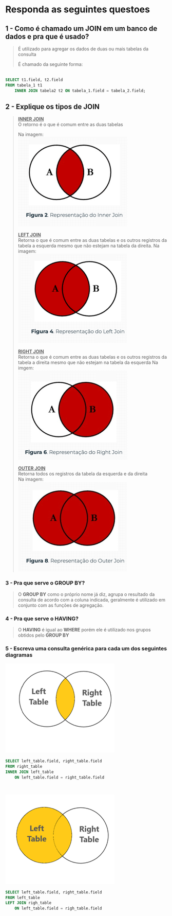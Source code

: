 # Responda as seguintes questoes

## 1 - Como é chamado um **JOIN** em um banco de dados e pra que é usado?

> É utilizado para agregar os dados de duas ou mais tabelas da consulta
> 
> É chamado da seguinte forma:

```sql

SELECT t1.field, t2.field 
FROM tabela_1 t1 
    INNER JOIN tabela2 t2 ON tabela_1.field = tabela_2.field;
```

## 2 - Explique os tipos de **JOIN**

> __<u>INNER JOIN</u>__  
> O retorno é o que é comum entre as duas tabelas  
> 
> Na imagem:  
> ![img.png](img/img.png)
> 
> __<u>LEFT JOIN</u>__  
> Retorna o que é comum entre as duas tabelas e os outros
> registros da tabela a esquerda
> mesmo que não estejam na tabela da direita.
> Na imagem:  
> ![img_1.png](img/img_1.png)  
> 
> <u>__RIGHT JOIN__</u>  
> Retorna o que é comum entre as duas tabelas e os outros
> registros da tabela a direita
> mesmo que não estejam na tabela da esquerda
> Na imgem:  
> ![img_2.png](img/img_2.png)  
> 
> <u>__OUTER JOIN__</u>  
> Retorna todos os registros da tabela da esquerda e da direita  
> Na imagem:  
> ![img_3.png](img/img_3.png)

### 3 - Pra que serve o **GROUP BY**?
> O **GROUP BY** como o próprio nome já diz, agrupa o resultado da consulta
> de acordo com a coluna indicada, geralmente é utilizado em conjunto
> com as funções de agregação.
 
### 4 - Pra que serve o **HAVING**?
> O **HAVING** é igual ao **WHERE** porém ele é utilizado nos grupos
> obtidos pelo **GROUP BY**

### 5 - Escreva uma consulta genérica para cada um dos seguintes diagramas

![img_4.png](img/img_4.png)  
```sql
SELECT left_table.field, right_table.field
FROM right_table
INNER JOIN left_table
    ON left_table.field = right_table.field
```

<br>

![img_5.png](img/img_5.png)
```sql
SELECT left_table.field, right_table.field
FROM left_table
LEFT JOIN righ_table
    ON left_table.field = righ_table.field
```